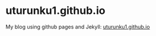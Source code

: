 # uturunku1.github.io

My blog using github pages and Jekyll: [uturunku1.github.io](uturunku1.github.io)
